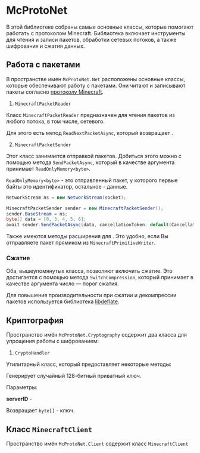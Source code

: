 # McProtoNet

В этой библиотеке собраны самые основные классы, которые 
помогают работать с протоколом Minecraft.
Библиотека включает инструменты для чтения и записи пакетов, 
обработки сетевых потоков, а также шифрования и сжатия данных. 

## Работа с пакетами

В пространстве имен `McProtoNet.Net` расположены основные классы, 
которые обеспечивают работу с пакетами. Они читают и записывают
пакеты согласно [протоколу Minecraft](https://minecraft.wiki/w/Minecraft_Wiki:Projects/wiki.vg_merge/Protocol#Packet_format).

1. `MinecraftPacketReader`

Класс `MinecraftPacketReader` предназначен для чтения пакетов из любого потока, в том числе, сетевого.

Для этого есть метод `ReadNextPacketAsync`, который возвращает [](McProtoNet-Abstractions.md#inputpacket).

<code-block lang="C#" src="../code-samples/ReadPacketSample.cs"/>

2. `MinecraftPacketSender`

Этот класс занимается отправкой пакетов. Добиться этого можно с помощью метода `SendPacketAsync`,
который в качестве аргумента принимает `ReadOnlyMemory<byte>`. 

`ReadOnlyMemory<byte>` - это отправленный пакет, у которого первые байты это идентификатор, остальное - данные.

```C#
NetworkStream ns = new NetworkStream(socket);

MinecraftPacketSender sender = new MinecraftPacketSender();
sender.BaseStream = ns;
byte[] data = [0, 3, 4, 5, 6];
await sender.SendPacketAsync(data, cancellationToken: default(CancellationToken));
```

Также имеются методы расширения для [](McProtoNet-Abstractions.md#outputpacket). Это удобно, если
Вы отправляете пакет прямиком из `MinecraftPrimitiveWriter`.

### Сжатие

Оба, вышеупомянутых класса, позволяют включить сжатие.
Это достигается с помощью метода `SwitchCompression`, который принимает
в качестве аргумента число — порог сжатия.

Для повышения производительности при сжатии и 
декомпрессии пакетов используется библиотека [libdeflate](https://github.com/ebiggers/libdeflate).

## Криптография

Пространство имён `McProtoNet.Cryptography` содержит два класса для упрощения
работы с шифрованием:

1. `CryptoHandler`

Утилитарный класс, который предоставляет некоторые методы:

<deflist>
<def title="DecodeRSAPublicKey">
<p>

</p>
</def>
<def title="GenerateAESPrivateKey(string,string, byte[])">
<p>
Генерирует случайный 128-битный приватный ключ.
</p>
<p>
Параметры:
</p>
<p>
<b>serverID</b> - 
</p>
<p>
Возвращает <code>byte[]</code> - ключ.
</p>
</def>
<def title="GetServerHash">
<p>

</p>
</def>
</deflist>


## Класс `MinecraftClient`

Пространство имён `McProtoNet.Client` содержит класс `MinecraftClient`
